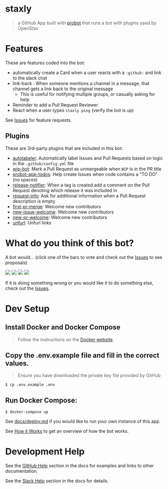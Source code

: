 # staxly

> a GitHub App built with [probot](https://github.com/probot/probot) that runs a bot with plugins used by OpenStax

# Features

These are features coded into the bot:

- automatically create a Card when a user reacts with a `:github:` and link to the slack chat
- link-back : When someone mentions a channel in a message, that channel gets a link back to the original message
  - This is useful for notifying multiple groups, or casually asking for help
- Reminder to add a Pull Request Reviewer
- React when a user types `staxly ping` (verify the bot is up)

See [Issues](https://github.com/openstax/staxly/issues) for feature requests.

## Plugins

These are 3rd-party plugins that are included in this bot:

- [autolabeler](https://github.com/probot/autolabeler): Automatically label Issues and Pull Requests based on logic in the `.github/config.yml` file
- [wip-bot](https://github.com/gr2m/wip-bot): Mark a Pull Request as unmergeable when `WIP` is in the PR title
- [probot-app-todos](https://github.com/uber-workflow/probot-app-todos): Help create Issues when code contains a "TO DO" (no spaces)
- [release-notifier](https://github.com/release-notifier/release-notifier): When a tag is created add a comment on the Pull Request denoting which release it was included in
- [request-info](https://github.com/behaviorbot/request-info): Ask for additional information when a Pull Request description is empty
- [first-pr-merge](https://github.com/behaviorbot/first-pr-merge): Welcome new contributors
- [new-issue-welcome](https://github.com/behaviorbot/new-issue-welcome): Welcome new contributors
- [new-pr-welcome](https://github.com/behaviorbot/new-pr-welcome): Welcome new contributors
- [unfurl](https://github.com/probot/unfurl): Unfurl links



# What do you think of this bot?

A bot would... (click one of the bars to vote and check out the [Issues](https://github.com/openstax/staxly/issues) to see proposals)

[![](https://api.gh-polls.com/poll/01C5RWFV2ZS0A6XTREM3Y69ETN/definitely%20help)](https://api.gh-polls.com/poll/01C5RWFV2ZS0A6XTREM3Y69ETN/definitely%20help/vote)
[![](https://api.gh-polls.com/poll/01C5RWFV2ZS0A6XTREM3Y69ETN/maybe%20help%3F)](https://api.gh-polls.com/poll/01C5RWFV2ZS0A6XTREM3Y69ETN/maybe%20help%3F/vote)
[![](https://api.gh-polls.com/poll/01C5RWFV2ZS0A6XTREM3Y69ETN/not%20help%20my%20problems)](https://api.gh-polls.com/poll/01C5RWFV2ZS0A6XTREM3Y69ETN/not%20help%20my%20problems/vote)
[![](https://api.gh-polls.com/poll/01C5RWFV2ZS0A6XTREM3Y69ETN/waste%20developer%20time)](https://api.gh-polls.com/poll/01C5RWFV2ZS0A6XTREM3Y69ETN/waste%20developer%20time/vote)

If it is doing something wrong or you would like it to do something else, check out the [Issues](https://github.com/openstax/staxly/issues).

# Dev Setup

## Install Docker and Docker Compose

> Follow the instructions on the [Docker website](https://docs.docker.com/compose/install/).

## Copy the .env.example file and fill in the correct values.

> Ensure you have downloaded the private key file provided by GitHub

    $ cp .env.example .env

## Run Docker Compose:

    $ docker-compose up

See [docs/deploy.md](docs/deploy.md) if you would like to run your own instance of this app.

See [How it Works](./docs/how-it-works.md) to get an overview of how the bot works.

# Development Help

See the [GitHub Help](./docs/github-help.md) section in the docs for examples and links to other documentation.

See the [Slack Help](./docs/slack-help.md) section in the docs for details.
